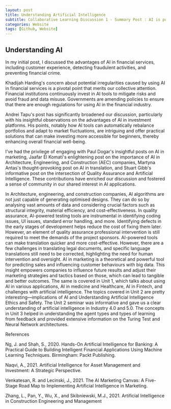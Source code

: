 ```yaml
---
layout: post
title: Understanding Artificial Intelligence
subtitle: Collaborative Learning Discussion 1 - Summary Post : AI is powering the future of financial services
categories: Website
tags: [Github, Website]
---
```

## Understanding AI
In my initial post, I discussed the advantages of AI in financial services, including customer experience, detecting fraudulent activities, and preventing financial crime.

Khadijah Harding's concern about potential irregularities caused by using AI in financial services is a pivotal point that merits our collective attention. Financial institutions continuously invest in AI tools to mitigate risks and avoid fraud and data misuse. Governments are amending policies to ensure that there are enough regulations for using AI in the financial industry.

Andrei Tapu's post has significantly broadened our discussion, particularly with his insightful observations on the advantages of AI in investment platforms. His points, notably how AI tools can automatically rebalance portfolios and adapt to market fluctuations, are intriguing and offer practical solutions that can make investing more accessible for beginners, thereby enhancing overall financial well-being. 

I've had the privilege of engaging with Paul Dogar's insightful posts on AI in marketing, Jaafar El Komati's enlightening post on the importance of AI in Architecture, Engineering, and Construction (AEC) companies, Martyna Antas's thought-provoking post on AI in translation, and Stuart Gibb's informative post on the intersection of Quality Assurance and Artificial Intelligence. These contributions have enriched our discussion and fostered a sense of community in our shared interest in AI applications. 

In Architecture, engineering, and construction companies, AI algorithms are not just capable of generating optimised designs. They can do so by analysing vast amounts of data and considering crucial factors such as structural integrity, material efficiency, and cost-effectiveness.
In quality assurance, AI-powered testing tools are instrumental in identifying coding issues, UI issues, standard error handling, and more. Identifying defects in the early stages of development helps reduce the cost of fixing them later. However, an element of quality assurance professional intervention is still required to meet the demands of the project sponsors.
AI-powered tools can make translation quicker and more cost-effective. However, there are a few challenges in translating legal documents, and specific language translations still need to be corrected, highlighting the need for human intervention and oversight.
AI in marketing is a theoretical and powerful tool for predicting sales and influencing customer behaviours with big data. This insight empowers companies to influence future results and adjust their marketing strategies and tactics based on those, which can lead to tangible and better outcomes. 
The same is covered in Unit 1, which talks about using AI in various applications, AI in medicine and Healthcare, AI in Fintech, and challenges with artificial intelligence. The topics covered in Unit 2 are pretty interesting—implications of AI and Understanding Artificial Intelligence Ethics and Safety. The Unit 2 seminar was informative and gave us a clear understanding of artificial intelligence in Industry 4.0 and 5.0. The concepts in Unit 3 helped in understanding the agent types and types of learning from feedback and provided extensive information on the Turing Test and Neural Network architectures.

References

Ng, J. and Shah, S., 2020. Hands-On Artificial Intelligence for Banking: A Practical Guide to Building Intelligent Financial Applications Using Machine Learning Techniques. Birmingham: Packt Publishing. 

Naqvi, A., 2021. Artificial Intelligence for Asset Management and Investment: A Strategic Perspective. 

Venkatesan, R. and Lecinski, J., 2021. The AI Marketing Canvas: A Five-Stage Road Map to Implementing Artificial Intelligence in Marketing.

Zhang, L., Pan, Y., Wu, X., and Skibniewski, M.J., 2021. Artificial Intelligence in Construction Engineering and Management
